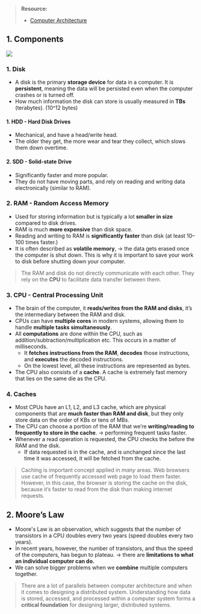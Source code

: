 > **Resource:**
> -  [Computer Architecture](https://neetcode.io/courses/system-design-for-beginners/0)
## 1. Components
![](https://i.imgur.com/RhtkTti.png)
### 1. Disk
* A disk is the primary **storage device** for data in a computer. It is **persistent**, meaning the data will be persisted even when the computer crashes or is turned off.
* How much information the disk can store is usually measured in **TBs** (terabytes). (10^12 bytes)
#### 1. HDD - Hard Disk Drives
* Mechanical, and have a head/write head. 
* The older they get, the more wear and tear they collect, which slows them down overtime. 
#### 2. SDD - Solid-state Drive
* Significantly faster and more popular. 
* They do not have moving parts, and rely on reading and writing data electronically (similar to RAM). 
### 2. RAM - Random Access Memory
* Used for storing information but is typically a lot **smaller in size** compared to disk drives. 
* RAM is much **more expensive** than disk space. 
* Reading and writing to RAM is **significantly faster** than disk (at least 10–100 times faster.)
* It is often described as **volatile memory**, → the data gets erased once the computer is shut down. This is why it is important to save your work to disk before shutting down your computer.
> The RAM and disk do not directly communicate with each other. They rely on the **CPU** to facilitate data transfer between them.
### 3. CPU - Central Processing Unit 
* The brain of the computer, it **reads/writes from the RAM and disks**, it’s the intermediary between the RAM and disk.
* CPUs can have **multiple cores** in modern systems, allowing them to handle **multiple tasks simultaneously**.
* All **computations** are done within the CPU, such as addition/subtraction/multiplication etc. This occurs in a matter of milliseconds.
	* It **fetches instructions from the RAM**, **decodes** those instructions, and **executes** the decoded instructions.
	* On the lowest level, all these instructions are represented as bytes.
* The CPU also consists of a **cache**. A cache is extremely fast memory that lies on the same die as the CPU.
### 4. Caches
* Most CPUs have an L1, L2, and L3 cache, which are physical components that are **much faster than RAM and disk**, but they only store data on the order of KBs or tens of MBs. 
* The CPU can choose a portion of the RAM that we’re **writing/reading to frequently to store in the cache**. → performing frequent tasks faster.
* Whenever a read operation is requested, the CPU checks the before the RAM and the disk. 
	* If data requested is in the cache, and is unchanged since the last time it was accessed, it will be fetched from the cache. 

> Caching is important concept applied in *many* areas. Web browsers use cache of frequently accessed web page to load them faster. However, in this case, the browser is storing the cache on the disk, because it’s faster to read from the disk than making internet requests.

## 2. Moore’s Law
* Moore's Law is an observation, which suggests that the number of transistors in a CPU doubles every two years (speed doubles every two years).
* In recent years, however, the number of transistors, and thus the speed of the computers, has begun to plateau. → there are **limitations to what an individual computer can do.** 
* We can solve bigger problems when we **combine** multiple computers together. 

> There are a lot of parallels between computer architecture and when it comes to designing a distributed system. Understanding how data is stored, accessed, and processed within a computer system forms a **critical foundation** for designing larger, distributed systems.

